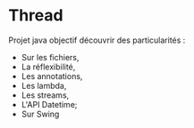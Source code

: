 # Thread

Projet java objectif découvrir des particularités :
- Sur les fichiers, 
- La réflexibilité, 
- Les annotations, 
- Les lambda, 
- Les streams, 
- L'API Datetime; 
- Sur Swing
